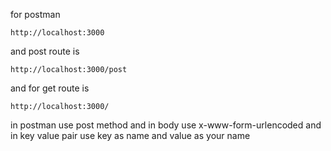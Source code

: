 for postman

```
http://localhost:3000
```
and post route is
```
http://localhost:3000/post
```
and for get route is
```
http://localhost:3000/
```
in postman use post method and in body use x-www-form-urlencoded and in key value pair use key as name and value as your name

